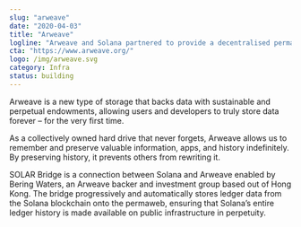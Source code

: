 ```yaml
---
slug: "arweave"
date: "2020-04-03"
title: "Arweave"
logline: "Arweave and Solana partnered to provide a decentralised permanent data storage solution of ledger data, ensuring the data can be always retrieved as required."
cta: "https://www.arweave.org/"
logo: /img/arweave.svg
category: Infra
status: building 
---
```


Arweave is a new type of storage that backs data with sustainable and perpetual endowments, allowing users and developers to truly store data forever – for the very first time.

As a collectively owned hard drive that never forgets, Arweave allows us to remember and preserve valuable information, apps, and history indefinitely. By preserving history, it prevents others from rewriting it.

SOLAR Bridge is a connection between Solana and Arweave enabled by Bering Waters, an Arweave backer and investment group based out of Hong Kong. The bridge progressively and automatically stores ledger data from the Solana blockchain onto the permaweb, ensuring that Solana’s entire ledger history is made available on public infrastructure in perpetuity.
